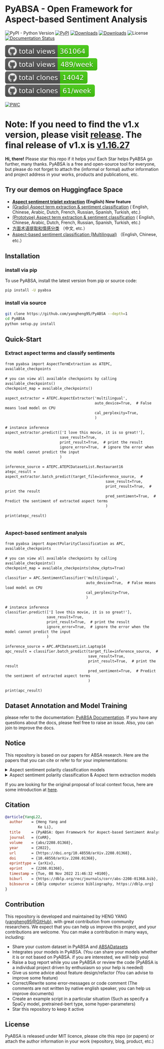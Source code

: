 # PyABSA - Open Framework for Aspect-based Sentiment Analysis

![PyPI - Python Version](https://img.shields.io/badge/python-3.6-blue.svg)
[![PyPI](https://img.shields.io/pypi/v/pyabsa)](https://pypi.org/project/pyabsa/)
[![Downloads](https://pepy.tech/badge/pyabsa)](https://pepy.tech/project/pyabsa)
[![Downloads](https://pepy.tech/badge/pyabsa/month)](https://pepy.tech/project/pyabsa)
![License](https://img.shields.io/pypi/l/pyabsa?logo=PyABSA)
[![Documentation Status](https://readthedocs.org/projects/pyabsa/badge/?version=v2)](https://pyabsa.readthedocs.io/en/v2/?badge=v2)
      

[![total views](https://raw.githubusercontent.com/yangheng95/PyABSA/traffic/total_views.svg)](https://github.com/yangheng95/PyABSA/tree/traffic#-total-traffic-data-badge)
[![total views per week](https://raw.githubusercontent.com/yangheng95/PyABSA/traffic/total_views_per_week.svg)](https://github.com/yangheng95/PyABSA/tree/traffic#-total-traffic-data-badge)
[![total clones](https://raw.githubusercontent.com/yangheng95/PyABSA/traffic/total_clones.svg)](https://github.com/yangheng95/PyABSA/tree/traffic#-total-traffic-data-badge)
[![total clones per week](https://raw.githubusercontent.com/yangheng95/PyABSA/traffic/total_clones_per_week.svg)](https://github.com/yangheng95/PyABSA/tree/traffic#-total-traffic-data-badge)

[![PWC](https://img.shields.io/endpoint.svg?url=https://paperswithcode.com/badge/back-to-reality-leveraging-pattern-driven/aspect-based-sentiment-analysis-on-semeval)](https://paperswithcode.com/sota/aspect-based-sentiment-analysis-on-semeval?p=back-to-reality-leveraging-pattern-driven)

# Note: If you need to find the v1.x version, please visit [release](https://github.com/yangheng95/PyABSA/tree/release). The final release of v1.x is [v1.16.27](https://github.com/yangheng95/PyABSA/tree/release)

**Hi, there!** Please star this repo if it helps you! Each Star helps PyABSA go further, many thanks. PyABSA is a free
and open-source tool for everyone, but please do not forget to attach the (informal or formal) author
information and project address in your works, products and publications, etc.

## Try our demos on Huggingface Space

- **[Aspect sentiment triplet extraction](https://huggingface.co/spaces/yangheng/PyABSA) (English) New feature**
- [(Gradio) Aspect term extraction & sentiment classification](https://huggingface.co/spaces/Gradio-Blocks/Multilingual-Aspect-Based-Sentiment-Analysis) (
  English, Chinese, Arabic, Dutch, French, Russian, Spanish, Turkish, etc.)
- [(Prototype) Aspect term extraction & sentiment classification](https://huggingface.co/spaces/yangheng/PyABSA-ATEPC) (
  English,
  Chinese, Arabic, Dutch, French, Russian, Spanish, Turkish, etc.)
- [方面术语提取和情感分类](https://huggingface.co/spaces/yangheng/PyABSA-ATEPC-Chinese) （中文, etc.）
- [Aspect-based sentiment classification (Multilingual)](https://huggingface.co/spaces/yangheng/PyABSA-APC) （English,
  Chinese, etc.）

## Installation

### install via pip

To use PyABSA, install the latest version from pip or source code:

```bash
pip install -U pyabsa
```

### install via source

```bash
git clone https://github.com/yangheng95/PyABSA --depth=1
cd PyABSA 
python setup.py install
```

## Quick-Start

### Extract aspect terms and classify sentiments

```python3
from pyabsa import AspectTermExtraction as ATEPC, available_checkpoints

# you can view all available checkpoints by calling available_checkpoints()
checkpoint_map = available_checkpoints()

aspect_extractor = ATEPC.AspectExtractor('multilingual',
                                         auto_device=True,  # False means load model on CPU
                                         cal_perplexity=True,
                                         )

# instance inference
aspect_extractor.predict(['I love this movie, it is so great!'],
                         save_result=True,
                         print_result=True,  # print the result
                         ignore_error=True,  # ignore the error when the model cannot predict the input
                         )

inference_source = ATEPC.ATEPCDatasetList.Restaurant16
atepc_result = aspect_extractor.batch_predict(target_file=inference_source,  #
                                              save_result=True,
                                              print_result=True,  # print the result
                                              pred_sentiment=True,  # Predict the sentiment of extracted aspect terms
                                              )

print(atepc_result)


```
### Aspect-based sentiment analysis

```python3
from pyabsa import AspectPolarityClassification as APC, available_checkpoints

# you can view all available checkpoints by calling available_checkpoints()
checkpoint_map = available_checkpoints(show_ckpts=True)

classifier = APC.SentimentClassifier('multilingual',
                                     auto_device=True,  # False means load model on CPU
                                     cal_perplexity=True,
                                     )

# instance inference
classifier.predict(['I love this movie, it is so great!'],
                   save_result=True,
                   print_result=True,  # print the result
                   ignore_error=True,  # ignore the error when the model cannot predict the input
                   )

inference_source = APC.APCDatasetList.Laptop14
apc_result = classifier.batch_predict(target_file=inference_source,  #
                                      save_result=True,
                                      print_result=True,  # print the result
                                      pred_sentiment=True,  # Predict the sentiment of extracted aspect terms
                                      )

print(apc_result)

```
## Dataset Annotation and Model Training
please refer to the documentation: [PyABSA Documentation](https://pyabsa.readthedocs.io/en/v2/).
If you have any questions about the docs, please feel free to raise an issue. Also, you can join to improve the docs.

## Notice

This repository is based on our papers for ABSA research. Here are the papers that you can cite or refer to for your
implementations:

<details>
<summary>
Aspect sentiment polarity classification models
</summary>

1. [Back to Reality: Leveraging Pattern-driven Modeling to Enable Affordable Sentiment Dependency Learning](https://arxiv.org/abs/2110.08604) (
   e.g., Fast-LSA, 2020)
2. [Learning for target-dependent sentiment based on local context-aware embedding](https://link.springer.com/article/10.1007/s11227-021-04047-1) (
   e.g., LCA-Net, 2020)
3. [LCF: A Local Context Focus Mechanism for Aspect-Based Sentiment Classification](https://www.mdpi.com/2076-3417/9/16/3389) (
   e.g., LCF-BERT, 2019)

</details>

<details>
<summary>
Aspect sentiment polarity classification & Aspect term extraction models
</summary>

1. [A multi-task learning model for Chinese-oriented aspect polarity classification and aspect term extraction](https://www.sciencedirect.com/science/article/pii/S0925231220312534)] (
   e.g., Fast-LCF-ATEPC, 2020)
2. [(Arxiv) A multi-task learning model for Chinese-oriented aspect polarity classification and aspect term extraction](https://arxiv.org/pdf/1912.07976.pdf)

</details>

If you are looking for the original proposal of local context focus, here are some introduction at
[here](https://github.com/yangheng95/PyABSA/tree/release/demos/documents).

## Citation
```bibtex
@article{YangL22,
  author    = {Heng Yang and
               Ke Li},
  title     = {PyABSA: Open Framework for Aspect-based Sentiment Analysis},
  journal   = {CoRR},
  volume    = {abs/2208.01368},
  year      = {2022},
  url       = {https://doi.org/10.48550/arXiv.2208.01368},
  doi       = {10.48550/arXiv.2208.01368},
  eprinttype = {arXiv},
  eprint    = {2208.01368},
  timestamp = {Tue, 08 Nov 2022 21:46:32 +0100},
  biburl    = {https://dblp.org/rec/journals/corr/abs-2208-01368.bib},
  bibsource = {dblp computer science bibliography, https://dblp.org}
}
```
## Contribution

This repository is developed and maintained by HENG YANG ([yangheng95@GitHub](https://github.com/yangheng95)),
with great contribution from community researchers.
We expect that you can help us improve this project, and your contributions are welcome. You can make a contribution in
many ways, including:

- Share your custom dataset in PyABSA and [ABSADatasets](https://github.com/yangheng95/ABSADatasets)
- Integrates your models in PyABSA. (You can share your models whether it is or not based on PyABSA. if you are
  interested, we will help you)
- Raise a bug report while you use PyABSA or review the code (PyABSA is a individual project driven by enthusiasm so
  your help is needed)
- Give us some advice about feature design/refactor (You can advise to improve some feature)
- Correct/Rewrite some error-messages or code comment (The comments are not written by native english speaker, you can
  help us improve documents)
- Create an example script in a particular situation (Such as specify a SpaCy model, pretrained-bert type, some
  hyper-parameters)
- Star this repository to keep it active



## License

PyABSA is released under MIT licence, please cite this repo (or papers) or attach the author information in your work
(repository, blog, product, etc.)
